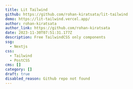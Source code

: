 ```yaml
---
title: Lit Tailwind
github: https://github.com/rohan-kiratsata/lit-tailwind
demo: https://lit-tailwind.vercel.app/
author: rohan-kiratsata
author_link: https://github.com/rohan-kiratsata
date: 2023-11-30T07:51:31.177Z
description: Free TailwindCSS only components
ssg:
  - Nextjs
css:
  - Tailwind
  - PostCSS
cms: []
category: []
draft: true
disabled_reason: Github repo not found
---
```

